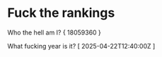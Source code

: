 # Fuck the rankings

Who the hell am I?
{ 18059360 }

What fucking year is it?
[ 2025-04-22T12:40:00Z ]
